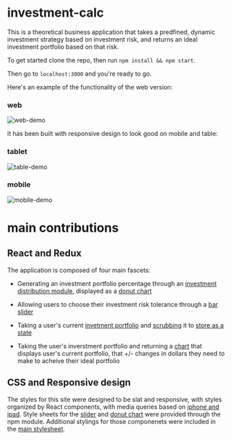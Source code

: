 # investment-calc

This is a theoretical business application that takes a predfined, dynamic investment strategy based on investment risk, and returns an ideal investment portfolio based on that risk.


To get started clone the repo, then run `npm install && npm start`.

Then go to `localhost:3000` and you're ready to go. 

Here's an example of the functionality of the web version:

### web

<img src="https://github.com/abb1991/investment-calc/blob/master/web-demo.gif" alt="web-demo">

It has been built with responsive design to look good on mobile and table:

### tablet
<img src="https://github.com/abb1991/investment-calc/blob/master/tablet-demo.gif" alt="table-demo">


### mobile

<img src="https://github.com/abb1991/investment-calc/blob/master/mobile-demo.gif" alt="mobile-demo">

# main contributions

## React and Redux

The application is composed of four main fascets:

* Generating an investment portfolio percentage through an [investment distribution module](https://github.com/abb1991/investment-calc/blob/master/public/js/InvestmentDistribution.js), displayed as a [donut chart](https://github.com/abb1991/investment-calc/blob/master/public/js/Chart.js)

* Allowing users to choose their investment risk tolerance through a [bar slider](https://github.com/abb1991/investment-calc/blob/master/public/js/SliderBar.js)

* Taking a user's current [invetment portfolio](https://github.com/abb1991/investment-calc/blob/master/public/js/CurrentPortfolio.js) and [scrubbing](https://github.com/abb1991/investment-calc/blob/master/public/js/InvestmentDistribution.js#L43-L58) it to [store as a state](https://github.com/abb1991/investment-calc/blob/master/public/js/reducers.js)

* Taking the user's inverstment portfolio and returning a [chart](https://github.com/abb1991/investment-calc/blob/master/public/js/FundsChart.js) that displays user's current portfolio, that +/- changes in dollars they need to make to acheive their ideal portfolio

## CSS and Responsive design

The styles for this site were designed to be slat and responsive, with styles organized by React components, with media queries based on [iphone and ipad](https://github.com/abb1991/investment-calc/blob/master/public/css/main.css#L242-L291). Style sheets for the [slider](https://github.com/abb1991/investment-calc/blob/master/public/css/slider.css) and [donut chart](https://github.com/abb1991/investment-calc/tree/master/node_modules/react-donut-chart/lib/dist) were provided through the npm module. Additional stylings for those componenets were included in the [main stylesheet](https://github.com/abb1991/investment-calc/blob/master/public/css/main.css#L115-L202).
